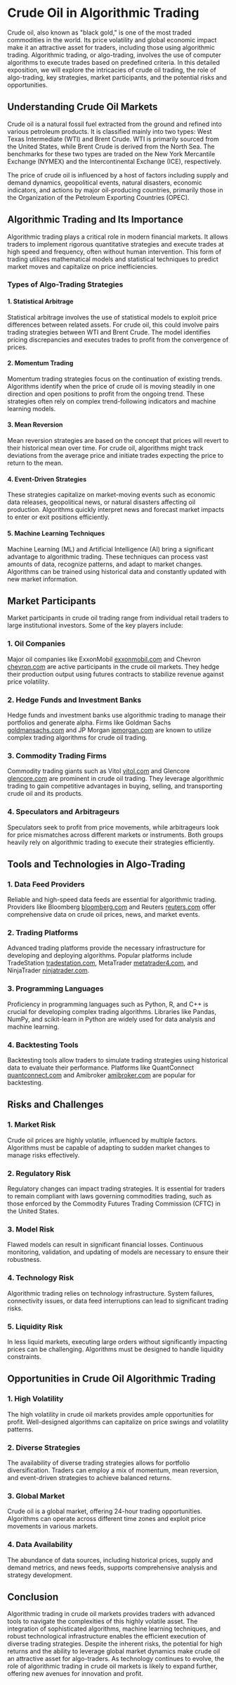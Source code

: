 # Crude Oil in Algorithmic Trading

Crude oil, also known as "black gold," is one of the most traded commodities in the world. Its price volatility and global economic impact make it an attractive asset for traders, including those using algorithmic trading. Algorithmic trading, or algo-trading, involves the use of computer algorithms to execute trades based on predefined criteria. In this detailed exposition, we will explore the intricacies of crude oil trading, the role of algo-trading, key strategies, market participants, and the potential risks and opportunities.

## Understanding Crude Oil Markets

Crude oil is a natural fossil fuel extracted from the ground and refined into various petroleum products. It is classified mainly into two types: West Texas Intermediate (WTI) and Brent Crude. WTI is primarily sourced from the United States, while Brent Crude is derived from the North Sea. The benchmarks for these two types are traded on the New York Mercantile Exchange (NYMEX) and the Intercontinental Exchange (ICE), respectively.

The price of crude oil is influenced by a host of factors including supply and demand dynamics, geopolitical events, natural disasters, economic indicators, and actions by major oil-producing countries, primarily those in the Organization of the Petroleum Exporting Countries (OPEC).

## Algorithmic Trading and Its Importance

Algorithmic trading plays a critical role in modern financial markets. It allows traders to implement rigorous quantitative strategies and execute trades at high speed and frequency, often without human intervention. This form of trading utilizes mathematical models and statistical techniques to predict market moves and capitalize on price inefficiencies.

### Types of Algo-Trading Strategies

#### 1. **Statistical Arbitrage**
Statistical arbitrage involves the use of statistical models to exploit price differences between related assets. For crude oil, this could involve pairs trading strategies between WTI and Brent Crude. The model identifies pricing discrepancies and executes trades to profit from the convergence of prices.

#### 2. **Momentum Trading**
Momentum trading strategies focus on the continuation of existing trends. Algorithms identify when the price of crude oil is moving steadily in one direction and open positions to profit from the ongoing trend. These strategies often rely on complex trend-following indicators and machine learning models.

#### 3. **Mean Reversion**
Mean reversion strategies are based on the concept that prices will revert to their historical mean over time. For crude oil, algorithms might track deviations from the average price and initiate trades expecting the price to return to the mean.

#### 4. **Event-Driven Strategies**
These strategies capitalize on market-moving events such as economic data releases, geopolitical news, or natural disasters affecting oil production. Algorithms quickly interpret news and forecast market impacts to enter or exit positions efficiently.

#### 5. **Machine Learning Techniques**
Machine Learning (ML) and Artificial Intelligence (AI) bring a significant advantage to algorithmic trading. These techniques can process vast amounts of data, recognize patterns, and adapt to market changes. Algorithms can be trained using historical data and constantly updated with new market information.

## Market Participants

Market participants in crude oil trading range from individual retail traders to large institutional investors. Some of the key players include:

### 1. **Oil Companies**
Major oil companies like ExxonMobil [exxonmobil.com](https://www.exxonmobil.com) and Chevron [chevron.com](https://www.chevron.com) are active participants in the crude oil markets. They hedge their production output using futures contracts to stabilize revenue against price volatility.

### 2. **Hedge Funds and Investment Banks**
Hedge funds and investment banks use algorithmic trading to manage their portfolios and generate alpha. Firms like Goldman Sachs [goldmansachs.com](https://www.goldmansachs.com) and JP Morgan [jpmorgan.com](https://www.jpmorgan.com) are known to utilize complex trading algorithms for crude oil trading.

### 3. **Commodity Trading Firms**
Commodity trading giants such as Vitol [vitol.com](https://www.vitol.com) and Glencore [glencore.com](https://www.glencore.com) are prominent in crude oil trading. They leverage algorithmic trading to gain competitive advantages in buying, selling, and transporting crude oil and its products.

### 4. **Speculators and Arbitrageurs**
Speculators seek to profit from price movements, while arbitrageurs look for price mismatches across different markets or instruments. Both groups heavily rely on algorithmic trading to execute their strategies efficiently.

## Tools and Technologies in Algo-Trading

### 1. **Data Feed Providers**
Reliable and high-speed data feeds are essential for algorithmic trading. Providers like Bloomberg [bloomberg.com](https://www.bloomberg.com) and Reuters [reuters.com](https://www.reuters.com) offer comprehensive data on crude oil prices, news, and market events.

### 2. **Trading Platforms**
Advanced trading platforms provide the necessary infrastructure for developing and deploying algorithms. Popular platforms include TradeStation [tradestation.com](https://www.tradestation.com), MetaTrader [metatrader4.com](https://www.metatrader4.com), and NinjaTrader [ninjatrader.com](https://www.ninjatrader.com).

### 3. **Programming Languages**
Proficiency in programming languages such as Python, R, and C++ is crucial for developing complex trading algorithms. Libraries like Pandas, NumPy, and scikit-learn in Python are widely used for data analysis and machine learning.

### 4. **Backtesting Tools**
Backtesting tools allow traders to simulate trading strategies using historical data to evaluate their performance. Platforms like QuantConnect [quantconnect.com](https://www.quantconnect.com) and Amibroker [amibroker.com](https://www.amibroker.com) are popular for backtesting.

## Risks and Challenges

### 1. **Market Risk**
Crude oil prices are highly volatile, influenced by multiple factors. Algorithms must be capable of adapting to sudden market changes to manage risks effectively.

### 2. **Regulatory Risk**
Regulatory changes can impact trading strategies. It is essential for traders to remain compliant with laws governing commodities trading, such as those enforced by the Commodity Futures Trading Commission (CFTC) in the United States.

### 3. **Model Risk**
Flawed models can result in significant financial losses. Continuous monitoring, validation, and updating of models are necessary to ensure their robustness.

### 4. **Technology Risk**
Algorithmic trading relies on technology infrastructure. System failures, connectivity issues, or data feed interruptions can lead to significant trading risks.

### 5. **Liquidity Risk**
In less liquid markets, executing large orders without significantly impacting prices can be challenging. Algorithms must be designed to handle liquidity constraints.

## Opportunities in Crude Oil Algorithmic Trading

### 1. **High Volatility**
The high volatility in crude oil markets provides ample opportunities for profit. Well-designed algorithms can capitalize on price swings and volatility patterns.

### 2. **Diverse Strategies**
The availability of diverse trading strategies allows for portfolio diversification. Traders can employ a mix of momentum, mean reversion, and event-driven strategies to achieve balanced returns.

### 3. **Global Market**
Crude oil is a global market, offering 24-hour trading opportunities. Algorithms can operate across different time zones and exploit price movements in various markets.

### 4. **Data Availability**
The abundance of data sources, including historical prices, supply and demand metrics, and news feeds, supports comprehensive analysis and strategy development.

## Conclusion

Algorithmic trading in crude oil markets provides traders with advanced tools to navigate the complexities of this highly volatile asset. The integration of sophisticated algorithms, machine learning techniques, and robust technological infrastructure enables the efficient execution of diverse trading strategies. Despite the inherent risks, the potential for high returns and the ability to leverage global market dynamics make crude oil an attractive asset for algo-traders. As technology continues to evolve, the role of algorithmic trading in crude oil markets is likely to expand further, offering new avenues for innovation and profit.